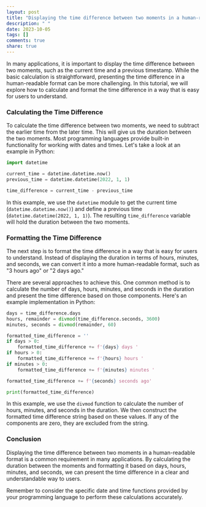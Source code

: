 ```yaml
---
layout: post
title: "Displaying the time difference between two moments in a human-readable format"
description: " "
date: 2023-10-05
tags: []
comments: true
share: true
---
```


In many applications, it is important to display the time difference between two moments, such as the current time and a previous timestamp. While the basic calculation is straightforward, presenting the time difference in a human-readable format can be more challenging. In this tutorial, we will explore how to calculate and format the time difference in a way that is easy for users to understand.

### Calculating the Time Difference

To calculate the time difference between two moments, we need to subtract the earlier time from the later time. This will give us the duration between the two moments. Most programming languages provide built-in functionality for working with dates and times. Let's take a look at an example in Python:

```python
import datetime

current_time = datetime.datetime.now()
previous_time = datetime.datetime(2022, 1, 1)

time_difference = current_time - previous_time
```

In this example, we use the `datetime` module to get the current time (`datetime.datetime.now()`) and define a previous time (`datetime.datetime(2022, 1, 1)`). The resulting `time_difference` variable will hold the duration between the two moments.

### Formatting the Time Difference

The next step is to format the time difference in a way that is easy for users to understand. Instead of displaying the duration in terms of hours, minutes, and seconds, we can convert it into a more human-readable format, such as "3 hours ago" or "2 days ago."

There are several approaches to achieve this. One common method is to calculate the number of days, hours, minutes, and seconds in the duration and present the time difference based on those components. Here's an example implementation in Python:

```python
days = time_difference.days
hours, remainder = divmod(time_difference.seconds, 3600)
minutes, seconds = divmod(remainder, 60)

formatted_time_difference = ''
if days > 0:
    formatted_time_difference += f'{days} days '
if hours > 0:
    formatted_time_difference += f'{hours} hours '
if minutes > 0:
    formatted_time_difference += f'{minutes} minutes '

formatted_time_difference += f'{seconds} seconds ago'

print(formatted_time_difference)
```

In this example, we use the `divmod` function to calculate the number of hours, minutes, and seconds in the duration. We then construct the formatted time difference string based on these values. If any of the components are zero, they are excluded from the string.

### Conclusion

Displaying the time difference between two moments in a human-readable format is a common requirement in many applications. By calculating the duration between the moments and formatting it based on days, hours, minutes, and seconds, we can present the time difference in a clear and understandable way to users.

Remember to consider the specific date and time functions provided by your programming language to perform these calculations accurately.